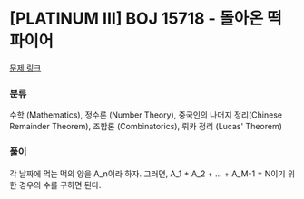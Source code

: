 # [PLATINUM III] BOJ 15718 - 돌아온 떡파이어

[문제 링크](https://boj.kr/15718)

### 분류

수학 (Mathematics), 정수론 (Number Theory), 중국인의 나머지 정리(Chinese Remainder Theorem), 조합론 (Combinatorics), 뤼카 정리 (Lucas' Theorem)

### 풀이

각 날짜에 먹는 떡의 양을 A_n이라 하자. 그러면, A_1 + A_2 + ... + A_M-1 = N이기 위한 경우의 수를 구하면 된다.